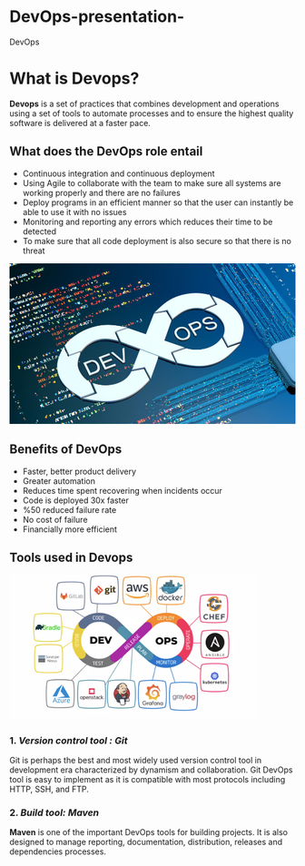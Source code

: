 # DevOps-presentation-
DevOps 

# What is Devops? 

**Devops** is a set of practices that combines development and operations using a set of tools to automate processes and to ensure the highest quality software is delivered at a faster pace.


## What does the DevOps role entail 

- Continuous integration and continuous deployment
- Using Agile to collaborate with the team to make sure all systems are working properly and there are no failures
- Deploy programs in an efficient manner so that the user can instantly be able to use it with no issues
- Monitoring and reporting any errors which reduces their time to be detected
- To make sure that all code deployment is also secure so that there is no threat


![](960x0.jpg)

## Benefits of DevOps

- Faster, better product delivery
- Greater automation
- Reduces time spent recovering when incidents occur
- Code is deployed 30x faster
- %50 reduced failure rate
- No cost of failure
- Financially more efficient 


## Tools used in Devops

![](1__eJaw96xLBR-xEzlwbTOyw.png) 
 
### 1. *Version control tool : Git*

Git is perhaps the best and most widely used version control tool in development era characterized by dynamism and collaboration. 
Git DevOps tool is easy to implement as it is compatible with most protocols including HTTP, SSH, and FTP.

### 2. *Build tool: Maven*

**Maven** is one of the important DevOps tools for building projects. It is also designed to manage reporting, documentation, distribution, releases and dependencies processes. 

